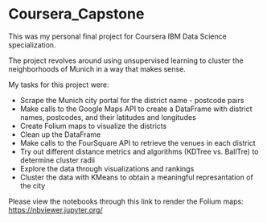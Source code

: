 # Coursera_Capstone

This was my personal final project for Coursera IBM Data Science specialization. 

The project revolves around using unsupervised learning to cluster the neighborhoods of Munich in a way that makes sense.

My tasks for this project were:

- Scrape the Munich city portal for the district name - postcode pairs
- Make calls to the Google Maps API to create a DataFrame with district names, postcodes, and their latitudes and longitudes
- Create Folium maps to visualize the districts
- Clean up the DataFrame
- Make calls to the FourSquare API to retrieve the venues in each district
- Try out different distance metrics and algorithms (KDTree vs. BallTre) to determine cluster radii
- Explore the data through visualizations and rankings
- Cluster the data with KMeans to obtain a meaningful represantation of the city

Please view the notebooks through this link to render the Folium maps: https://nbviewer.jupyter.org/
